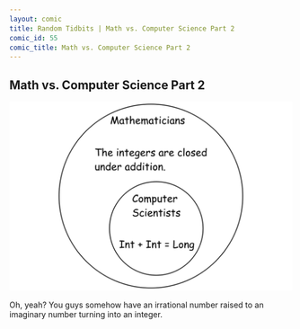 ```yaml
---
layout: comic
title: Random Tidbits | Math vs. Computer Science Part 2
comic_id: 55
comic_title: Math vs. Computer Science Part 2
---
```


## Math vs. Computer Science Part 2

<img id="img55" class="img-fluid" src="/assets/images/55.png">

Oh, yeah? You guys somehow have an irrational number raised to an imaginary number turning into an integer.
